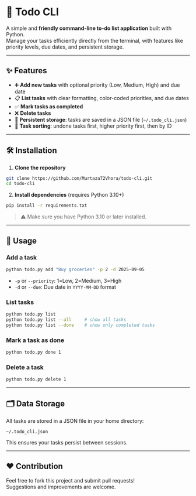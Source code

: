 # 📝 Todo CLI

A simple and **friendly command-line to-do list application** built with Python.  
Manage your tasks efficiently directly from the terminal, with features like priority levels, due dates, and persistent storage.

---

## ✨ Features
- ➕ **Add new tasks** with optional priority (Low, Medium, High) and due date  
- 📋 **List tasks** with clear formatting, color-coded priorities, and due dates  
- ✅ **Mark tasks as completed**  
- ❌ **Delete tasks**  
- 💾 **Persistent storage**: tasks are saved in a JSON file (`~/.todo_cli.json`)  
- 🔀 **Task sorting**: undone tasks first, higher priority first, then by ID  

---

## 🛠 Installation

1. **Clone the repository**
```bash
git clone https://github.com/Murtaza72Vhora/todo-cli.git
cd todo-cli
```

2. **Install dependencies** (requires Python 3.10+)
```bash
pip install -r requirements.txt
```

> ⚠️ Make sure you have Python 3.10 or later installed.  

---

## 🚀 Usage

### Add a task
```bash
python todo.py add "Buy groceries" -p 2 -d 2025-09-05
```
- `-p` or `--priority`: 1=Low, 2=Medium, 3=High  
- `-d` or `--due`: Due date in `YYYY-MM-DD` format  

### List tasks
```bash
python todo.py list
python todo.py list --all     # show all tasks
python todo.py list --done    # show only completed tasks
```

### Mark a task as done
```bash
python todo.py done 1
```

### Delete a task
```bash
python todo.py delete 1
```

---

## 🗂 Data Storage

All tasks are stored in a JSON file in your home directory:
```
~/.todo_cli.json
```
This ensures your tasks persist between sessions.

---


## ❤️ Contribution

Feel free to fork this project and submit pull requests!  
Suggestions and improvements are welcome.